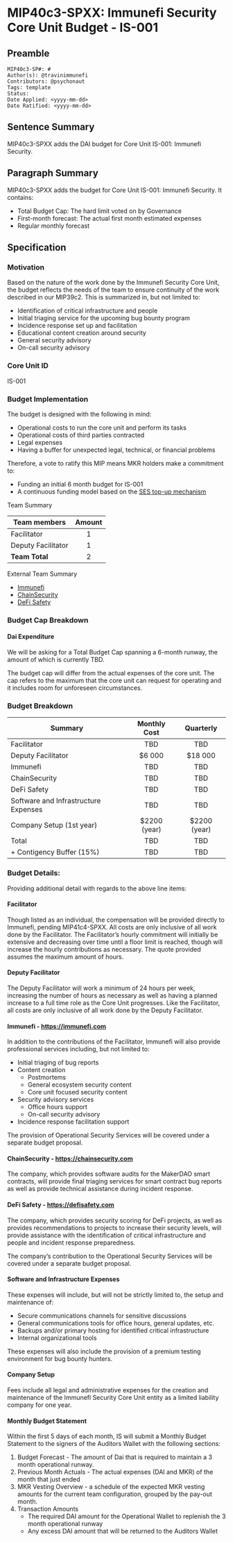 # MIP40c3-SPXX: Immunefi Security Core Unit Budget - IS-001

## Preamble
```
MIP40c3-SP#: #
Author(s): @travinimmunefi
Contributors: @psychonaut
Tags: template
Status:
Date Applied: <yyyy-mm-dd>
Date Ratified: <yyyy-mm-dd>
```

## Sentence Summary

MIP40c3-SPXX adds the DAI budget for Core Unit IS-001: Immunefi Security.

## Paragraph Summary

MIP40c3-SPXX adds the budget for Core Unit IS-001: Immunefi Security. It contains:

* Total Budget Cap: The hard limit voted on by Governance
* First-month forecast: The actual first month estimated expenses
* Regular monthly forecast

## Specification

### Motivation

Based on the nature of the work done by the Immunefi Security Core Unit, the budget reflects the needs of the team to ensure continuity of the work described in our MIP39c2. This is summarized in, but not limited to:

* Identification of critical infrastructure and people
* Initial triaging service for the upcoming bug bounty program
* Incidence response set up and facilitation 
* Educational content creation around security
* General security advisory 
* On-call security advisory

### Core Unit ID

IS-001

###  Budget Implementation

The budget is designed with the following in mind:

* Operational costs to run the core unit and perform its tasks 
* Operational costs of third parties contracted
* Legal expenses
* Having a buffer for unexpected legal, technical, or financial problems

Therefore, a vote to ratify this MIP means MKR holders make a commitment to:

* Funding an initial 6 month budget for IS-001
* A continuous funding model based on the [SES top-up mechanism](https://forum.makerdao.com/t/mip40c3-sp10-modify-core-unit-budget-ses-001/7369)


Team Summary

Team members | Amount
---- | :----:
Facilitator | 1
Deputy Facilitator | 1
**Team Total** | 2

External Team Summary

- [Immunefi](https://immunefi.com)
- [ChainSecurity](https://chainsecurity.com)
- [DeFi Safety](https://defisafety.com)


### Budget Cap Breakdown

#### Dai Expenditure

We will be asking for a Total Budget Cap spanning a 6-month runway, the amount of which is currently TBD. 

The budget cap will differ from the actual expenses of the core unit. The cap refers to the maximum that the core unit can request for operating and it includes room for unforeseen circumstances.

### Budget Breakdown

Summary | 	Monthly Cost | 	Quarterly
------  |  :--------: | :------:
Facilitator | TBD |	TBD
Deputy Facilitator |	$6 000 | $18 000
Immunefi |	TBD | TBD
ChainSecurity | TBD | TBD
DeFi Safety | 	TBD | 	TBD
Software and Infrastructure Expenses |	TBD |	TBD
Company Setup (1st year) |	$2200 (year) | $2200 (year)
Total |	TBD |	TBD
+ Contigency Buffer (15%) |	TBD |	TBD
	

### Budget Details:

Providing additional detail with regards to the above line items:


#### Facilitator

Though listed as an individual, the compensation will be provided directly to Immunefi, pending MIP41c4-SPXX. All costs are only inclusive of all work done by the Facilitator. The Facilitator’s hourly commitment will initially be extensive and decreasing over time until a floor limit is reached, though will increase the hourly contributions as necessary. The quote provided assumes the maximum amount of hours.

#### Deputy Facilitator

The Deputy Facilitator will work a minimum of 24 hours per week, increasing the number of hours as necessary as well as having a planned increase to a full time role as the Core Unit progresses. Like the Facilitator, all costs are only inclusive of all work done by the Deputy Facilitator.

#### Immunefi - https://immunefi.com 

In addition to the contributions of the Facilitator, Immunefi will also provide professional services including, but not limited to:

* Initial triaging of bug reports
* Content creation
   * Postmortems
   * General ecosystem security content
   * Core unit focused security content
* Security advisory services
   * Office hours support 
   * On-call security advisory
* Incidence response facilitation support

The provision of Operational Security Services will be covered under a separate budget proposal. 

#### ChainSecurity - https://chainsecurity.com 

The company, which provides software audits for the MakerDAO smart contracts, will provide final triaging services for smart contract bug reports as well as provide technical assistance during incident response.

#### DeFi Safety - https://defisafety.com 

The company, which provides security scoring for DeFi projects, as well as provides recommendations to projects to increase their security levels, will provide assistance with the identification of critical infrastructure and people and incident response preparedness. 

The company’s contribution to the Operational Security Services will be covered under a separate budget proposal. 

#### Software and Infrastructure Expenses

These expenses will include, but will not be strictly limited to, the setup and maintenance of:

* Secure communications channels for sensitive discussions
* General communications tools for office hours, general updates, etc. 
* Backups and/or primary hosting for identified critical infrastructure
* Internal organizational tools

These expenses will also include the provision of a premium testing environment for bug bounty hunters. 

#### Company Setup

Fees include all legal and administrative expenses for the creation and maintenance of the Immunefi Security Core Unit entity as a limited liability company for one year.

#### Monthly Budget Statement

Within the first 5 days of each month, IS will submit a Monthly Budget Statement to the signers of the Auditors Wallet with the following sections:

1. Budget Forecast - The amount of Dai that is required to maintain a 3 month operational runway.
2. Previous Month Actuals - The actual expenses (DAI and MKR) of the month that just ended
3. MKR Vesting Overview - a schedule of the expected MKR vesting amounts for the current team configuration, grouped by the pay-out month.
4. Transaction Amounts
   * The required DAI amount for the Operational Wallet to replenish the 3 month operational runway
   * Any excess DAI amount that will be returned to the Auditors Wallet
